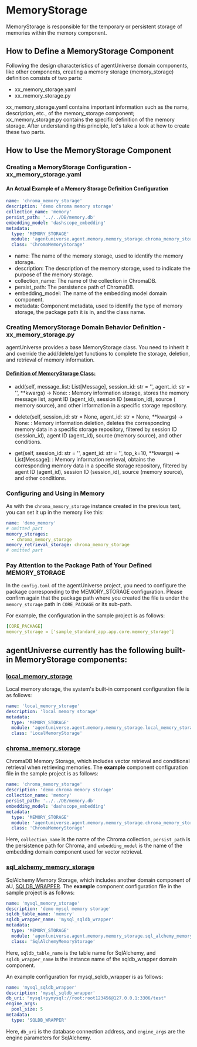 # MemoryStorage

MemoryStorage is responsible for the temporary or persistent storage of memories within the memory component.

## How to Define a MemoryStorage Component

Following the design characteristics of agentUniverse domain components, like other components, creating a memory
storage (memory_storage) definition consists of two parts:

- xx_memory_storage.yaml
- xx_memory_storage.py

xx_memory_storage.yaml contains important information such as the name, description, etc., of the memory_storage
component; xx_memory_storage.py contains the specific definition of the memory storage. After understanding this
principle, let's take a look at how to create these two parts.

## How to Use the MemoryStorage Component

### Creating a MemoryStorage Configuration - xx_memory_storage.yaml

#### An Actual Example of a Memory Storage Definition Configuration

```yaml
name: 'chroma_memory_storage'
description: 'demo chroma memory storage'
collection_name: 'memory'
persist_path: '../../DB/memory.db'
embedding_model: 'dashscope_embedding'
metadata:
  type: 'MEMORY_STORAGE'
  module: 'agentuniverse.agent.memory.memory_storage.chroma_memory_storage'
  class: 'ChromaMemoryStorage'
```

- name: The name of the memory storage, used to identify the memory storage.
- description: The description of the memory storage, used to indicate the purpose of the memory storage.
- collection_name: The name of the collection in ChromaDB.
- persist_path: The persistence path of ChromaDB.
- embedding_model: The name of the embedding model domain component.
- metadata: Component metadata, used to identify the type of memory storage, the package path it is in, and the class
  name.

### Creating MemoryStorage Domain Behavior Definition - xx_memory_storage.py

agentUniverse provides a base MemoryStorage class. You need to inherit it and override the add/delete/get functions to
complete the storage, deletion, and retrieval of memory information.

#### [Definition of MemoryStorage Class:](../../../agentuniverse/agent/memory/memory_storage/memory_storage.py)

- add(self, message_list: List[Message], session_id: str = '', agent_id: str = '', **kwargs) -> None:
  : Memory information storage, stores the memory message list, agent ID (agent_id), session ID (session_id), source (
  memory source), and other information in a specific storage repository.

- delete(self, session_id: str = None, agent_id: str = None, **kwargs) -> None:
  : Memory information deletion, deletes the corresponding memory data in a specific storage repository, filtered by
  session ID (session_id), agent ID (agent_id), source (memory source), and other conditions.

- get(self, session_id: str = '', agent_id: str = '', top_k=10, **kwargs) -> List[Message]:
  : Memory information retrieval, obtains the corresponding memory data in a specific storage repository, filtered by
  agent ID (agent_id), session ID (session_id), source (memory source), and other conditions.

### Configuring and Using in Memory

As with the `chroma_memory_storage` instance created in the previous text, you can set it up in the memory like this:

```yaml
name: 'demo_memory'
# omitted part
memory_storages:
  - chroma_memory_storage
memory_retrieval_storage: chroma_memory_storage
# omitted part
```

### Pay Attention to the Package Path of Your Defined MEMORY_STORAGE

In the `config.toml` of the agentUniverse project, you need to configure the package corresponding to the MEMORY_STORAGE
configuration. Please confirm again that the package path where you created the file is under the `memory_storage` path
in `CORE_PACKAGE` or its sub-path.

For example, the configuration in the sample project is as follows:

```yaml
[CORE_PACKAGE]
memory_storage = ['sample_standard_app.app.core.memory_storage']
```

## agentUniverse currently has the following built-in MemoryStorage components:

### [local_memory_storage](../../../agentuniverse/agent/memory/memory_storage/local_memory_storage.py)

Local memory storage, the system's built-in component configuration file is as follows:

```yaml
name: 'local_memory_storage'
description: 'local memory storage'
metadata:
  type: 'MEMORY_STORAGE'
  module: 'agentuniverse.agent.memory.memory_storage.local_memory_storage'
  class: 'LocalMemoryStorage'
```

### [chroma_memory_storage](../../../agentuniverse/agent/memory/memory_storage/chroma_memory_storage.py)

ChromaDB Memory Storage, which includes vector retrieval and conditional retrieval when retrieving memories. The **example** component configuration file in the sample project is as follows:

```yaml
name: 'chroma_memory_storage'
description: 'demo chroma memory storage'
collection_name: 'memory'
persist_path: '../../DB/memory.db'
embedding_model: 'dashscope_embedding'
metadata:
  type: 'MEMORY_STORAGE'
  module: 'agentuniverse.agent.memory.memory_storage.chroma_memory_storage'
  class: 'ChromaMemoryStorage'
```

Here, `collection_name` is the name of the Chroma collection, `persist_path` is the persistence path for Chroma, and `embedding_model` is the name of the embedding domain component used for vector retrieval.

### [sql_alchemy_memory_storage](../../../agentuniverse/agent/memory/memory_storage/sql_alchemy_memory_storage.py)

SqlAlchemy Memory Storage, which includes another domain component of aU, [SQLDB_WRAPPER](2_3_1_SQLDB_WRAPPER.md). The **example** component configuration file in the sample project is as follows:

```yaml
name: 'mysql_memory_storage'
description: 'demo mysql memory storage'
sqldb_table_name: 'memory'
sqldb_wrapper_name: 'mysql_sqldb_wrapper'
metadata:
  type: 'MEMORY_STORAGE'
  module: 'agentuniverse.agent.memory.memory_storage.sql_alchemy_memory_storage'
  class: 'SqlAlchemyMemoryStorage'
```

Here, `sqldb_table_name` is the table name for SqlAlchemy, and `sqldb_wrapper_name` is the instance name of the sqldb_wrapper domain component.

An example configuration for mysql_sqldb_wrapper is as follows:

```yaml
name: 'mysql_sqldb_wrapper'
description: 'mysql_sqldb_wrapper'
db_uri: "mysql+pymysql://root:root123456@127.0.0.1:3306/test"
engine_args:
  pool_size: 5
metadata:
  type: 'SQLDB_WRAPPER'
```

Here, `db_uri` is the database connection address, and `engine_args` are the engine parameters for SqlAlchemy.
